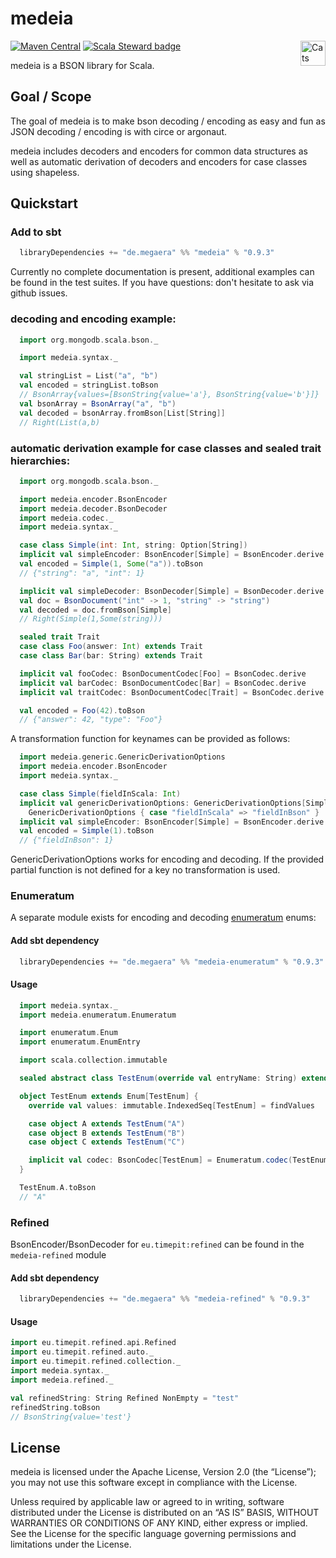 # medeia
[![Maven Central](https://img.shields.io/maven-central/v/de.megaera/medeia_2.13.svg?label=Maven%20Central)](https://central.sonatype.com/namespace/de.megaera)
[![Scala Steward badge](https://img.shields.io/badge/Scala_Steward-helping-blue.svg?style=flat&logo=data:image/png;base64,iVBORw0KGgoAAAANSUhEUgAAAA4AAAAQCAMAAAARSr4IAAAAVFBMVEUAAACHjojlOy5NWlrKzcYRKjGFjIbp293YycuLa3pYY2LSqql4f3pCUFTgSjNodYRmcXUsPD/NTTbjRS+2jomhgnzNc223cGvZS0HaSD0XLjbaSjElhIr+AAAAAXRSTlMAQObYZgAAAHlJREFUCNdNyosOwyAIhWHAQS1Vt7a77/3fcxxdmv0xwmckutAR1nkm4ggbyEcg/wWmlGLDAA3oL50xi6fk5ffZ3E2E3QfZDCcCN2YtbEWZt+Drc6u6rlqv7Uk0LdKqqr5rk2UCRXOk0vmQKGfc94nOJyQjouF9H/wCc9gECEYfONoAAAAASUVORK5CYII=)](https://scala-steward.org)
<a href="https://typelevel.org/cats/"><img src="https://typelevel.org/cats/img/cats-badge.svg" height="40px" align="right" alt="Cats friendly" /></a>

medeia is a BSON library for Scala.

## Goal / Scope

The goal of medeia is to make bson decoding / encoding as easy and fun as JSON decoding / encoding is with circe or argonaut.

medeia includes decoders and encoders for common data structures as well as automatic derivation of decoders and encoders for case classes using shapeless.

## Quickstart

### Add to sbt

```sbt
  libraryDependencies += "de.megaera" %% "medeia" % "0.9.3"
```

Currently no complete documentation is present, additional examples can be found in the test suites.
If you have questions: don't hesitate to ask via github issues.

### decoding and encoding example:

```scala
  import org.mongodb.scala.bson._

  import medeia.syntax._

  val stringList = List("a", "b")
  val encoded = stringList.toBson
  // BsonArray{values=[BsonString{value='a'}, BsonString{value='b'}]}
  val bsonArray = BsonArray("a", "b")
  val decoded = bsonArray.fromBson[List[String]]
  // Right(List(a,b)
```

### automatic derivation example for case classes and sealed trait hierarchies:

```scala
  import org.mongodb.scala.bson._

  import medeia.encoder.BsonEncoder
  import medeia.decoder.BsonDecoder
  import medeia.codec._
  import medeia.syntax._

  case class Simple(int: Int, string: Option[String])
  implicit val simpleEncoder: BsonEncoder[Simple] = BsonEncoder.derive
  val encoded = Simple(1, Some("a")).toBson
  // {"string": "a", "int": 1}

  implicit val simpleDecoder: BsonDecoder[Simple] = BsonDecoder.derive
  val doc = BsonDocument("int" -> 1, "string" -> "string")
  val decoded = doc.fromBson[Simple]
  // Right(Simple(1,Some(string)))

  sealed trait Trait
  case class Foo(answer: Int) extends Trait
  case class Bar(bar: String) extends Trait

  implicit val fooCodec: BsonDocumentCodec[Foo] = BsonCodec.derive
  implicit val barCodec: BsonDocumentCodec[Bar] = BsonCodec.derive
  implicit val traitCodec: BsonDocumentCodec[Trait] = BsonCodec.derive

  val encoded = Foo(42).toBson
  // {"answer": 42, "type": "Foo"}
```

A transformation function for keynames can be provided as follows:

```scala
  import medeia.generic.GenericDerivationOptions
  import medeia.encoder.BsonEncoder
  import medeia.syntax._

  case class Simple(fieldInScala: Int)
  implicit val genericDerivationOptions: GenericDerivationOptions[Simple] =
    GenericDerivationOptions { case "fieldInScala" => "fieldInBson" }
  implicit val simpleEncoder: BsonEncoder[Simple] = BsonEncoder.derive
  val encoded = Simple(1).toBson
  // {"fieldInBson": 1}
```

GenericDerivationOptions works for encoding and decoding.
If the provided partial function is not defined for a key no transformation is used.

### Enumeratum

A separate module exists for encoding and decoding [enumeratum](https://github.com/lloydmeta/enumeratum) enums:

#### Add sbt dependency

```sbt
  libraryDependencies += "de.megaera" %% "medeia-enumeratum" % "0.9.3"
```

#### Usage

```scala
  import medeia.syntax._
  import medeia.enumeratum.Enumeratum

  import enumeratum.Enum
  import enumeratum.EnumEntry

  import scala.collection.immutable

  sealed abstract class TestEnum(override val entryName: String) extends EnumEntry

  object TestEnum extends Enum[TestEnum] {
    override val values: immutable.IndexedSeq[TestEnum] = findValues

    case object A extends TestEnum("A")
    case object B extends TestEnum("B")
    case object C extends TestEnum("C")

    implicit val codec: BsonCodec[TestEnum] = Enumeratum.codec(TestEnum)
  }

  TestEnum.A.toBson
  // "A"
```

### Refined

BsonEncoder/BsonDecoder for `eu.timepit:refined` can be found in the `medeia-refined` module

#### Add sbt dependency

```sbt
  libraryDependencies += "de.megaera" %% "medeia-refined" % "0.9.3"
```

#### Usage

```scala
import eu.timepit.refined.api.Refined
import eu.timepit.refined.auto._
import eu.timepit.refined.collection._
import medeia.syntax._
import medeia.refined._

val refinedString: String Refined NonEmpty = "test"
refinedString.toBson
// BsonString{value='test'}
```

## License

medeia is licensed under the Apache License, Version 2.0 (the “License”); you may not use this software except in compliance with the License.

Unless required by applicable law or agreed to in writing, software distributed under the License is distributed on an “AS IS” BASIS, WITHOUT WARRANTIES OR CONDITIONS OF ANY KIND, either express or implied.
See the License for the specific language governing permissions and limitations under the License.
